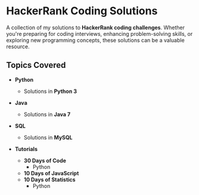 # HackerRank Coding Solutions

A collection of my solutions to **HackerRank coding challenges**. Whether you're preparing for coding interviews, enhancing problem-solving skills, or exploring new programming concepts, these solutions can be a valuable resource.

## Topics Covered

- **Python**
  - Solutions in **Python 3**
- **Java**
  - Solutions in **Java 7**
- **SQL**
  - Solutions in **MySQL**

- **Tutorials**
  - **30 Days of Code**
      - Python
  - **10 Days of JavaScript**
  - **10 Days of Statistics**
      - Python
